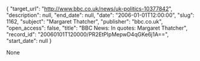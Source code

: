 {
  "target_url": "http://www.bbc.co.uk/news/uk-politics-10377842", 
  "description": null, 
  "end_date": null, 
  "date": "2006-01-01T12:00:00", 
  "slug": 1162, 
  "subject": "Margaret Thatcher", 
  "publisher": "bbc.co.uk", 
  "open_access": false, 
  "title": "BBC News: In quotes: Margaret Thatcher", 
  "record_id": "20060101T120000/PR2EtPIpMepwD4qGKe6j1A==", 
  "start_date": null
}

None